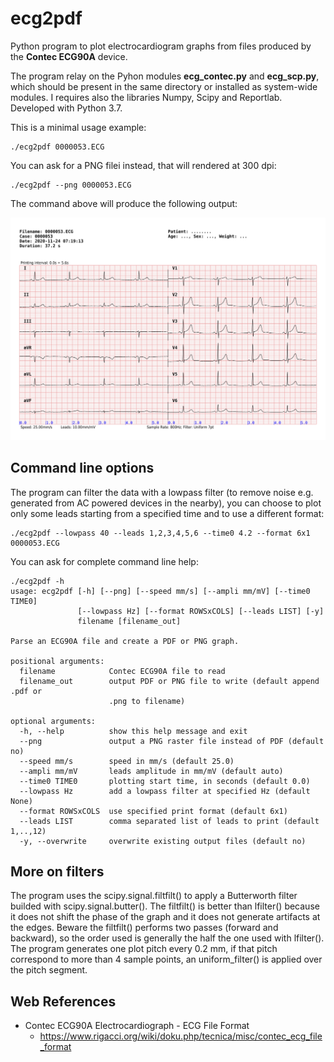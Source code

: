 # ecg2pdf

Python program to plot electrocardiogram graphs from files 
produced by the **Contec ECG90A** device.

The program relay on the Pyhon modules **ecg_contec.py** and 
**ecg_scp.py**, which should be present in the same directory or 
installed as system-wide modules. I requires also the libraries 
Numpy, Scipy and Reportlab. Developed with Python 3.7.

This is a minimal usage example:

```
./ecg2pdf 0000053.ECG
```

You can ask for a PNG filei instead, that will rendered at 300 dpi:

```
./ecg2pdf --png 0000053.ECG
```

The command above will produce the following output: 

![ECG90A file plotted with ecg2pdf](0000053.png "ECG90A file plotted with ecg2pdf")


## Command line options

The program can filter the data with a lowpass filter (to remove 
noise e.g. generated from AC powered devices in the nearby), you 
can choose to plot only some leads starting from a specified 
time and to use a different format:

```
./ecg2pdf --lowpass 40 --leads 1,2,3,4,5,6 --time0 4.2 --format 6x1 0000053.ECG
```

You can ask for complete command line help:

```
./ecg2pdf -h
usage: ecg2pdf [-h] [--png] [--speed mm/s] [--ampli mm/mV] [--time0 TIME0]
               [--lowpass Hz] [--format ROWSxCOLS] [--leads LIST] [-y]
               filename [filename_out]

Parse an ECG90A file and create a PDF or PNG graph.

positional arguments:
  filename            Contec ECG90A file to read
  filename_out        output PDF or PNG file to write (default append .pdf or
                      .png to filename)

optional arguments:
  -h, --help          show this help message and exit
  --png               output a PNG raster file instead of PDF (default no)
  --speed mm/s        speed in mm/s (default 25.0)
  --ampli mm/mV       leads amplitude in mm/mV (default auto)
  --time0 TIME0       plotting start time, in seconds (default 0.0)
  --lowpass Hz        add a lowpass filter at specified Hz (default None)
  --format ROWSxCOLS  use specified print format (default 6x1)
  --leads LIST        comma separated list of leads to print (default 1,..,12)
  -y, --overwrite     overwrite existing output files (default no)
```

## More on filters

The program uses the scipy.signal.filtfilt() to apply a 
Butterworth filter builded with scipy.signal.butter(). The 
filtfilt() is better than lfilter() because it does not shift 
the phase of the graph and it does not generate artifacts at the 
edges. Beware the filtfilt() performs two passes (forward and 
backward), so the order used is generally the half the one used 
with lfilter(). The program generates one plot pitch every 0.2 
mm, if that pitch correspond to more than 4 sample points, an 
uniform_filter() is applied over the pitch segment.

## Web References

* Contec ECG90A Electrocardiograph - ECG File Format
  * https://www.rigacci.org/wiki/doku.php/tecnica/misc/contec_ecg_file_format

